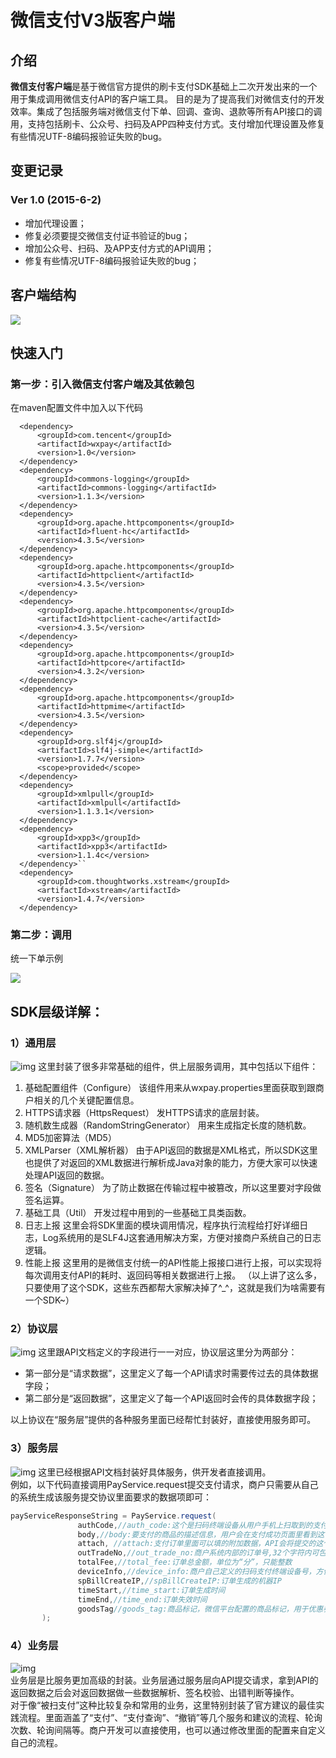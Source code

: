 # 微信支付V3版客户端

## 介绍 

 **微信支付客户端**是基于微信官方提供的刷卡支付SDK基础上二次开发出来的一个用于集成调用微信支付API的客户端工具。 目的是为了提高我们对微信支付的开发效率。集成了包括服务端对微信支付下单、回调、查询、退款等所有API接口的调用，支持包括刷卡、公众号、扫码及APP四种支付方式。支付增加代理设置及修复有些情况UTF-8编码报验证失败的bug。

## 变更记录 

### Ver 1.0 (2015-6-2)
 * 增加代理设置；
 * 修复必须要提交微信支付证书验证的bug；
 * 增加公众号、扫码、及APP支付方式的API调用；
 * 修复有些情况UTF-8编码报验证失败的bug；


## 客户端结构 

![](http://i.imgur.com/ItGmuuS.png)

## 快速入门 

### 第一步：引入微信支付客户端及其依赖包 

在maven配置文件中加入以下代码

 ```
   <dependency>
       <groupId>com.tencent</groupId>
       <artifactId>wxpay</artifactId>
       <version>1.0</version>
   </dependency>
   <dependency>
       <groupId>commons-logging</groupId>
       <artifactId>commons-logging</artifactId>
       <version>1.1.3</version>
   </dependency>
   <dependency>
       <groupId>org.apache.httpcomponents</groupId>
       <artifactId>fluent-hc</artifactId>
       <version>4.3.5</version>
   </dependency>
   <dependency>
       <groupId>org.apache.httpcomponents</groupId>
       <artifactId>httpclient</artifactId>
       <version>4.3.5</version>
   </dependency>
   <dependency>
       <groupId>org.apache.httpcomponents</groupId>
       <artifactId>httpclient-cache</artifactId>
       <version>4.3.5</version>
   </dependency>
   <dependency>
       <groupId>org.apache.httpcomponents</groupId>
       <artifactId>httpcore</artifactId>
       <version>4.3.2</version>
   </dependency>
   <dependency>
       <groupId>org.apache.httpcomponents</groupId>
       <artifactId>httpmime</artifactId>
       <version>4.3.5</version>
   </dependency>
   <dependency>
       <groupId>org.slf4j</groupId>
       <artifactId>slf4j-simple</artifactId>
       <version>1.7.7</version>
       <scope>provided</scope>
   </dependency>
   <dependency>
       <groupId>xmlpull</groupId>
       <artifactId>xmlpull</artifactId>
       <version>1.1.3.1</version>
   </dependency>
   <dependency>
       <groupId>xpp3</groupId>
       <artifactId>xpp3</artifactId>
       <version>1.1.4c</version>
   </dependency>``
   <dependency>
       <groupId>com.thoughtworks.xstream</groupId>
       <artifactId>xstream</artifactId>
       <version>1.4.7</version>
   </dependency>
```

### 第二步：调用 

统一下单示例

![](http://i.imgur.com/KKrUEFZ.png)

## SDK层级详解：

### 1）通用层

![img](https://raw.githubusercontent.com/grz/wxpay_scanpay_java_sdk_proj/master/docs/asset/common_layer.png "common_layer") 
这里封装了很多非常基础的组件，供上层服务调用，其中包括以下组件：  

1.  基础配置组件（Configure）
该组件用来从wxpay.properties里面获取到跟商户相关的几个关键配置信息。
2.  HTTPS请求器（HttpsRequest）
发HTTPS请求的底层封装。
3.  随机数生成器（RandomStringGenerator）
用来生成指定长度的随机数。
4.  MD5加密算法（MD5）
5.  XMLParser（XML解析器）
由于API返回的数据是XML格式，所以SDK这里也提供了对返回的XML数据进行解析成Java对象的能力，方便大家可以快速处理API返回的数据。
6.  签名（Signature）
为了防止数据在传输过程中被篡改，所以这里要对字段做签名运算。
7.  基础工具（Util）
开发过程中用到的一些基础工具类函数。
8.  日志上报
这里会将SDK里面的模块调用情况，程序执行流程给打好详细日志，Log系统用的是SLF4J这套通用解决方案，方便对接商户系统自己的日志逻辑。
9.  性能上报
这里用的是微信支付统一的API性能上报接口进行上报，可以实现将每次调用支付API的耗时、返回码等相关数据进行上报。
（以上讲了这么多，只要使用了这个SDK，这些东西都帮大家解决掉了^_^，这就是我们为啥需要有一个SDK~）

### 2）协议层

![img](https://raw.githubusercontent.com/grz/wxpay_scanpay_java_sdk_proj/master/docs/asset/protocol_layer.png "protocol_layer")
这里跟API文档定义的字段进行一一对应，协议层这里分为两部分：  

*   第一部分是“请求数据”，这里定义了每一个API请求时需要传过去的具体数据字段；  
*   第二部分是“返回数据”，这里定义了每一个API返回时会传的具体数据字段；

以上协议在“服务层”提供的各种服务里面已经帮忙封装好，直接使用服务即可。

### 3）服务层

![img](https://raw.githubusercontent.com/grz/wxpay_scanpay_java_sdk_proj/master/docs/asset/service_layer.png "service_layer")
这里已经根据API文档封装好具体服务，供开发者直接调用。  
例如，以下代码直接调用PayService.request提交支付请求，商户只需要从自己的系统生成该服务提交协议里面要求的数据项即可：  

```java
payServiceResponseString = PayService.request(
               authCode,//auth_code:这个是扫码终端设备从用户手机上扫取到的支付授权号，这个号是跟用户用来支付的银行卡绑定的，有效期是1分钟
               body,//body:要支付的商品的描述信息，用户会在支付成功页面里看到这个信息
               attach, //attach:支付订单里面可以填的附加数据，API会将提交的这个附加数据原样返回，有助于商户自己可以注明该笔消费的具体内容，方便后续的运营和记录
               outTradeNo,//out_trade_no:商户系统内部的订单号,32个字符内可包含字母, [确保在商户系统唯一]
               totalFee,//total_fee:订单总金额，单位为“分”，只能整数
               deviceInfo,//device_info:商户自己定义的扫码支付终端设备号，方便追溯这笔交易发生在哪台终端设备上
               spBillCreateIP,//spBillCreateIP:订单生成的机器IP
               timeStart,//time_start:订单生成时间
               timeEnd,//time_end:订单失效时间
               goodsTag//goods_tag:商品标记，微信平台配置的商品标记，用于优惠券或者满减使用
       );
```

### 4）业务层
![img](https://raw.githubusercontent.com/grz/wxpay_scanpay_java_sdk_proj/master/docs/asset/business_layer.png "business_layer")  
业务层是比服务更加高级的封装。业务层通过服务层向API提交请求，拿到API的返回数据之后会对返回数据做一些数据解析、签名校验、出错判断等操作。  
对于像“被扫支付”这种比较复杂和常用的业务，这里特别封装了官方建议的最佳实践流程。里面涵盖了“支付”、“支付查询”、“撤销”等几个服务和建议的流程、轮询次数、轮询间隔等。商户开发可以直接使用，也可以通过修改里面的配置来自定义自己的流程。

